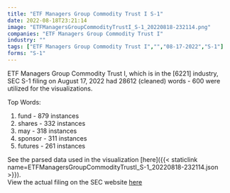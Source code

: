 ```yaml
---
title: "ETF Managers Group Commodity Trust I S-1"
date: 2022-08-18T23:21:14
image: "ETFManagersGroupCommodityTrustI_S-1_20220818-232114.png"
companies: "ETF Managers Group Commodity Trust I"
industry: ""
tags: ["ETF Managers Group Commodity Trust I","","08-17-2022","S-1"]
forms: "S-1"
---
```

ETF Managers Group Commodity Trust I, which is in the  [6221] industry, SEC S-1 filing on August 17, 2022 had 28612 (cleaned) words - 600 were utilized for the visualizations.

Top Words:
1. fund - 879 instances
2. shares - 332 instances
3. may - 318 instances
4. sponsor - 311 instances
5. futures - 261 instances


See the parsed data used in the visualization [here]({{< staticlink name=ETFManagersGroupCommodityTrustI_S-1_20220818-232114.json >}}).  
View the actual filing on the SEC website [here](https://www.sec.gov/Archives/edgar/data/1610940/0001213900-22-049063.txt)